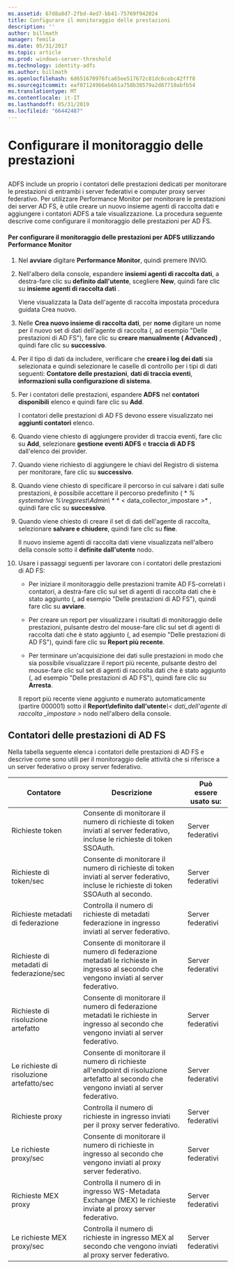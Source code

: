```yaml
---
ms.assetid: 67d8a8d7-2fbd-4ed7-bb41-75769f942024
title: Configurare il monitoraggio delle prestazioni
description: ''
author: billmath
manager: femila
ms.date: 05/31/2017
ms.topic: article
ms.prod: windows-server-threshold
ms.technology: identity-adfs
ms.author: billmath
ms.openlocfilehash: 6d651670976fca65ee517672c81dc6cebc42fff8
ms.sourcegitcommit: eaf071249b6eb6b1a758b38579a2d87710abfb54
ms.translationtype: MT
ms.contentlocale: it-IT
ms.lasthandoff: 05/31/2019
ms.locfileid: "66442487"
---
```

# <a name="configure-performance-monitoring"></a>Configurare il monitoraggio delle prestazioni
  
## <a name="bkmk_ConfigurePerfMon"></a>  
ADFS include un proprio i contatori delle prestazioni dedicati per monitorare le prestazioni di entrambi i server federativi e computer proxy server federativo. Per utilizzare Performance Monitor per monitorare le prestazioni dei server AD FS, è utile creare un nuovo insieme agenti di raccolta dati e aggiungere i contatori ADFS a tale visualizzazione. La procedura seguente descrive come configurare il monitoraggio delle prestazioni per AD FS.  
  
#### <a name="to-configure-performance-monitoring-for-ad-fs-using-performance-monitor"></a>Per configurare il monitoraggio delle prestazioni per ADFS utilizzando Performance Monitor  
  
1. Nel **avviare** digitare **Performance Monitor**, quindi premere INVIO.  
  
2. Nell'albero della console, espandere **insiemi agenti di raccolta dati**, a destra\-fare clic su **definito dall'utente**, scegliere **New**, quindi fare clic su **insieme agenti di raccolta dati** .  
  
   Viene visualizzata la Data dell'agente di raccolta impostata procedura guidata Crea nuovo.  
  
3. Nelle **Crea nuovo insieme di raccolta dati**, per **nome** digitare un nome per il nuovo set di dati dell'agente di raccolta \(, ad esempio "Delle prestazioni di AD FS"\), fare clic su **creare manualmente \( Advanced\)** , quindi fare clic su **successivo**.  
  
4. Per il tipo di dati da includere, verificare che **creare i log dei dati** sia selezionata e quindi selezionare le caselle di controllo per i tipi di dati seguenti: **Contatore delle prestazioni**, **dati di traccia eventi**, **informazioni sulla configurazione di sistema**.  
  
5. Per i contatori delle prestazioni, espandere **ADFS** nel **contatori disponibili** elenco e quindi fare clic su **Add**.  
  
   I contatori delle prestazioni di AD FS devono essere visualizzato nei **aggiunti contatori** elenco.  
  
6. Quando viene chiesto di aggiungere provider di traccia eventi, fare clic su **Add**, selezionare **gestione eventi ADFS** e **traccia di AD FS** dall'elenco dei provider.  
  
7. Quando viene richiesto di aggiungere le chiavi del Registro di sistema per monitorare, fare clic su **successivo**.  
  
8. Quando viene chiesto di specificare il percorso in cui salvare i dati sulle prestazioni, è possibile accettare il percorso predefinito \( * *% systemdrive %\\regprest\\Admin\\* * * < data\_collector\_impostare >* , quindi fare clic su **successivo**.  
  
9. Quando viene chiesto di creare il set di dati dell'agente di raccolta, selezionare **salvare e chiudere**, quindi fare clic su **fine**.  
  
    Il nuovo insieme agenti di raccolta dati viene visualizzata nell'albero della console sotto il **definite dall'utente** nodo.  
  
10. Usare i passaggi seguenti per lavorare con i contatori delle prestazioni di AD FS:  
  
    -   Per iniziare il monitoraggio delle prestazioni tramite AD FS\-correlati i contatori, a destra\-fare clic sul set di agenti di raccolta dati che è stato aggiunto \(, ad esempio "Delle prestazioni di AD FS"\), quindi fare clic su **avviare**.  
  
    -   Per creare un report per visualizzare i risultati di monitoraggio delle prestazioni, pulsante destro del mouse\-fare clic sul set di agenti di raccolta dati che è stato aggiunto \(, ad esempio "Delle prestazioni di AD FS"\), quindi fare clic su **Report più recente**.  
  
    -   Per terminare un'acquisizione dei dati sulle prestazioni in modo che sia possibile visualizzare il report più recente, pulsante destro del mouse\-fare clic sul set di agenti di raccolta dati che è stato aggiunto \(, ad esempio "Delle prestazioni di AD FS"\), quindi fare clic su **Arresta**.  
  
    Il report più recente viene aggiunto e numerato automaticamente \(partire 000001\) sotto il **Report\\definito dall'utente**<em>\\< dati\_dell'agente di raccolta \_impostare ></em> nodo nell'albero della console.  
  
## <a name="ad-fs-performance-counters"></a>Contatori delle prestazioni di AD FS  
Nella tabella seguente elenca i contatori delle prestazioni di AD FS e descrive come sono utili per il monitoraggio delle attività che si riferisce a un server federativo o proxy server federativo.  
  
|Contatore|Descrizione|Può essere usato su: 
|-----------|---------------|------------------- 
|Richieste token|Consente di monitorare il numero di richieste di token inviati al server federativo, incluse le richieste di token SSOAuth.|Server federativi 
|Richieste di token\/sec|Consente di monitorare il numero di richieste di token inviati al server federativo, incluse le richieste di token SSOAuth al secondo.|Server federativi  
|Richieste metadati di federazione|Controlla il numero di richieste di metadati federazione in ingresso inviati al server federativo.|Server federativi  
|Richieste di metadati di federazione\/sec|Consente di monitorare il numero di federazione metadati le richieste in ingresso al secondo che vengono inviati al server federativo.|Server federativi  
|Richieste di risoluzione artefatto|Consente di monitorare il numero di federazione metadati le richieste in ingresso al secondo che vengono inviati al server federativo.|Server federativi  
|Le richieste di risoluzione artefatto\/sec|Consente di monitorare il numero di richieste all'endpoint di risoluzione artefatto al secondo che vengono inviati al server federativo.|Server federativi  
|Richieste proxy|Controlla il numero di richieste in ingresso inviati per il proxy server federativo.|Server federativi  
|Le richieste proxy\/sec|Consente di monitorare il numero di richieste in ingresso al secondo che vengono inviati al proxy server federativo.|Server federativi  
|Richieste MEX proxy|Controlla il numero di in ingresso WS\-Metadata Exchange \(MEX\) le richieste inviate al proxy server federativo.|Server federativi 
|Le richieste MEX proxy\/sec|Controlla il numero di richieste in ingresso MEX al secondo che vengono inviati al proxy server federativo.|Server federativi  
  

